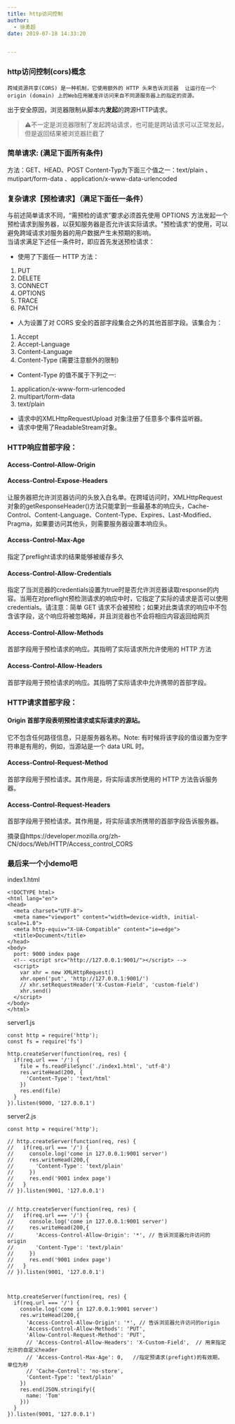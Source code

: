 ```yaml
---
title: http访问控制
author:
  - 徐勇超
date: 2019-07-18 14:33:20


---
```


### http访问控制(cors)概念
    跨域资源共享(CORS) 是一种机制，它使用额外的 HTTP 头来告诉浏览器  让运行在一个 origin (domain) 上的Web应用被准许访问来自不同源服务器上的指定的资源。
出于安全原因，浏览器限制从脚本内**发起**的跨源HTTP请求。
>⚠️不一定是浏览器限制了发起跨站请求，也可能是跨站请求可以正常发起，但是返回结果被浏览器拦截了

### 简单请求: (满足下面所有条件)
  方法：GET、HEAD、POST
  Content-Typ为下面三个值之一：text/plain 、mutipart/form-data 、application/x-www-data-urlencoded

<!-- more -->

### 复杂请求【预检请求】（满足下面任一条件）
  与前述简单请求不同，“需预检的请求”要求必须首先使用 OPTIONS 方法发起一个预检请求到服务器，以获知服务器是否允许该实际请求。"预检请求“的使用，可以避免跨域请求对服务器的用户数据产生未预期的影响。	
当请求满足下述任一条件时，即应首先发送预检请求：
- 使用了下面任一 HTTP 方法：
1. PUT
2. DELETE
3. CONNECT
4. OPTIONS
5. TRACE
6. PATCH

- 人为设置了对 CORS 安全的首部字段集合之外的其他首部字段。该集合为：
1. Accept
2. Accept-Language
3. Content-Language
4. Content-Type (需要注意额外的限制)

- Content-Type 的值不属于下列之一:
1. application/x-www-form-urlencoded
2. multipart/form-data
3. text/plain
- 请求中的XMLHttpRequestUpload 对象注册了任意多个事件监听器。
- 请求中使用了ReadableStream对象。


### HTTP响应首部字段：
#### Access-Control-Allow-Origin

#### Access-Control-Expose-Headers  
  让服务器把允许浏览器访问的头放入白名单。在跨域访问时，XMLHttpRequest对象的getResponseHeader()方法只能拿到一些最基本的响应头，Cache-Control、Content-Language、Content-Type、Expires、Last-Modified、Pragma，如果要访问其他头，则需要服务器设置本响应头。

#### Access-Control-Max-Age
  指定了preflight请求的结果能够被缓存多久

#### Access-Control-Allow-Credentials 
  指定了当浏览器的credentials设置为true时是否允许浏览器读取response的内容。当用在对preflight预检测请求的响应中时，它指定了实际的请求是否可以使用credentials。请注意：简单 GET 请求不会被预检；如果对此类请求的响应中不包含该字段，这个响应将被忽略掉，并且浏览器也不会将相应内容返回给网页

#### Access-Control-Allow-Methods 
  首部字段用于预检请求的响应。其指明了实际请求所允许使用的 HTTP 方法

#### Access-Control-Allow-Headers 
  首部字段用于预检请求的响应。其指明了实际请求中允许携带的首部字段。

### HTTP请求首部字段：
#### Origin 首部字段表明预检请求或实际请求的源站。
  它不包含任何路径信息，只是服务器名称。Note: 有时候将该字段的值设置为空字符串是有用的，例如，当源站是一个 data URL 时。

#### Access-Control-Request-Method 
  首部字段用于预检请求。其作用是，将实际请求所使用的 HTTP 方法告诉服务器。

#### Access-Control-Request-Headers 
  首部字段用于预检请求。其作用是，将实际请求所携带的首部字段告诉服务器。


摘录自https://developer.mozilla.org/zh-CN/docs/Web/HTTP/Access_control_CORS


### 最后来一个小demo吧

index1.html
```
<!DOCTYPE html>
<html lang="en">
<head>
  <meta charset="UTF-8">
  <meta name="viewport" content="width=device-width, initial-scale=1.0">
  <meta http-equiv="X-UA-Compatible" content="ie=edge">
  <title>Document</title>
</head>
<body>
  port: 9000 index page
  <!-- <script src="http://127.0.0.1:9001/"></script> -->
  <script>
    var xhr = new XMLHttpRequest()
    xhr.open('put', 'http://127.0.0.1:9001/')
    // xhr.setRequestHeader('X-Custom-Field', 'custom-field')
    xhr.send()
  </script>
</body>
</html>
```

server1.js
```
const http = require('http');
const fs = require('fs')

http.createServer(function(req, res) {
  if(req.url === '/') {
    file = fs.readFileSync('./index1.html', 'utf-8')
    res.writeHead(200, {
      'Content-Type': 'text/html'
    })
    res.end(file)
  }
}).listen(9000, '127.0.0.1')
```

server2.js
```
const http = require('http');

// http.createServer(function(req, res) {
//   if(req.url === '/') {
//     console.log('come in 127.0.0.1:9001 server')
//     res.writeHead(200,{
//       'Content-Type': 'text/plain'
//     })
//     res.end('9001 index page')
//   }
// }).listen(9001, '127.0.0.1')


// http.createServer(function(req, res) {
//   if(req.url === '/') {
//     console.log('come in 127.0.0.1:9001 server')
//     res.writeHead(200,{
//       'Access-Control-Allow-Origin': '*', // 告诉浏览器允许访问的origin
//       'Content-Type': 'text/plain' 
//     })
//     res.end('9001 index page')
//   }
// }).listen(9001, '127.0.0.1')



http.createServer(function(req, res) {
  if(req.url === '/') {
    console.log('come in 127.0.0.1:9001 server')
    res.writeHead(200,{
      'Access-Control-Allow-Origin': '*', // 告诉浏览器允许访问的origin
      'Access-Control-Allow-Methods': 'PUT', 
      'Allow-Control-Request-Method': 'PUT',
      // 'Access-Control-Allow-Headers': 'X-Custom-Field',  // 用来指定允许的自定义header
      // 'Access-Control-Max-Age': 0,   //指定预请求(prefight)的有效期， 单位为秒
      // 'Cache-Control': 'no-store',
      'Content-Type': 'text/plain'
    })
    res.end(JSON.stringify({
      name: 'Tom'
    }))
  }
}).listen(9001, '127.0.0.1')
```

